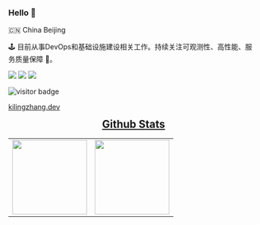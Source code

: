 ### Hello 👋

🇨🇳 China Beijing

🕹 目前从事DevOps和基础设施建设相关工作。持续关注可观测性、高性能、服务质量保障 🔭。

<img  src="https://img.shields.io/badge/go-%2300ADD8.svg?&style=plastic&logo=go&logoColor=white"/> <img src="https://img.shields.io/badge/php-%23777BB4.svg?&style=plastic&logo=php&logoColor=white"/> <img  src="https://img.shields.io/badge/react-%2300ADD8.svg?&style=plastic&logo=react&logoColor=white"/>

<img src="https://visitor-badge.laobi.icu/badge?page_id=kilingzhang.kilingzhang" alt="visitor badge"/>    


[kilingzhang.dev](https://kilingzhang.dev)

<div align="center"><h2 align="center" style="margin: 5px 10px;"><u><b>Github Stats</u></b></h2>
<table cellpadding="10">
    <tr>
        <td style="text-align: center;">
            <image src="https://github-readme-stats.vercel.app/api?username=kilingzhang&show_icons=true&layout=compact" height="150" />
        </td>
        <td style="text-align: center;">
            <image src="https://github-readme-stats.vercel.app/api/top-langs/?username=kilingzhang&show_icons=true&layout=compact&hide=vue,javascript,html,css,cmake,m4,python" height="150" />
        </td>
    </tr>
</table>
